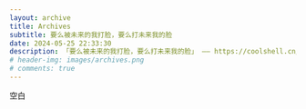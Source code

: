 ```yaml
---
layout: archive
title: Archives
subtitle: 要么被未来的我打脸，要么打未来我的脸
date: 2024-05-25 22:33:30
description: 「要么被未来的我打脸，要么打未来我的脸」 —— https://coolshell.cn/articles/19085.html
# header-img: images/archives.png
# comments: true
---
```


空白
